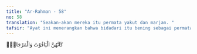 ```yaml
---
title: "Ar-Rahman - 58"
no: 58
translation: "Seakan-akan mereka itu permata yakut dan marjan. "
tafsir: "Ayat ini menerangkan bahwa bidadari itu bening sebagai permata yakut dan putih sebagai mutiara dan marjan. Ini adalah ungkapan dalam bahasa Arab yang maksudnya menyatakan bahwa bidadari itu sangat cantik dan rupawan."
---
```


كَاَنَّهُنَّ الْيَاقُوْتُ وَالْمَرْجَانُۚ 
